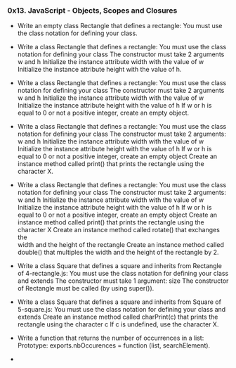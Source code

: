 ### 0x13. JavaScript - Objects, Scopes and Closures

- Write an empty class Rectangle that defines a rectangle:
  You must use the class notation for defining your class.

- Write a class Rectangle that defines a rectangle:
  You must use the class notation for defining your class
  The constructor must take 2 arguments w and h
  Initialize the instance attribute width with the value of w
  Initialize the instance attribute height with the value of h.

- Write a class Rectangle that defines a rectangle:
  You must use the class notation for defining your class
  The constructor must take 2 arguments w and h
  Initialize the instance attribute width with the value of w
  Initialize the instance attribute height with the value of h
  If w or h is equal to 0 or not a positive integer, create an
  empty object.

- Write a class Rectangle that defines a rectangle:
  You must use the class notation for defining your class
  The constructor must take 2 arguments: w and h
  Initialize the instance attribute width with the value of w
  Initialize the instance attribute height with the value of h
  If w or h is equal to 0 or not a positive integer, create an
  empty object
  Create an instance method called print() that prints the
  rectangle using the character X.

- Write a class Rectangle that defines a rectangle:
  You must use the class notation for defining your class
  The constructor must take 2 arguments: w and h
  Initialize the instance attribute width with the value of w
  Initialize the instance attribute height with the value of h
  If w or h is equal to 0 or not a positive integer, create an
  empty object
  Create an instance method called print() that prints the
  rectangle using the character X
  Create an instance method called rotate() that exchanges the\
  width and the height of the rectangle
  Create an instance method called double() that multiples the
  width and the height of the rectangle by 2.

- Write a class Square that defines a square and inherits from
  Rectangle of 4-rectangle.js:
  You must use the class notation for defining your class and extends
  The constructor must take 1 argument: size
  The constructor of Rectangle must be called (by using super()).

- Write a class Square that defines a square and inherits from
  Square of 5-square.js:
  You must use the class notation for defining your class and extends
  Create an instance method called charPrint(c) that prints the
  rectangle using the character c
  If c is undefined, use the character X.

- Write a function that returns the number of occurrences in a list:
  Prototype: exports.nbOccurences = function (list, searchElement).

- 